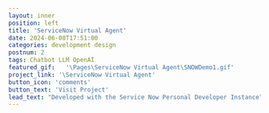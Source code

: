 ```yaml
---
layout: inner
position: left
title: 'ServiceNow Virtual Agent'
date: 2024-06-08T17:51:00
categories: development design
postnum: 2
tags: Chatbot LLM OpenAI
featured_gif:   '\Pages\ServiceNow Virtual Agent\SNOWDemo1.gif'
project_link: '\ServiceNow Virtual Agent'
button_icon: 'comments'
button_text: 'Visit Project'
lead_text: "Developed with the Service Now Personal Developer Instance"
---
```

